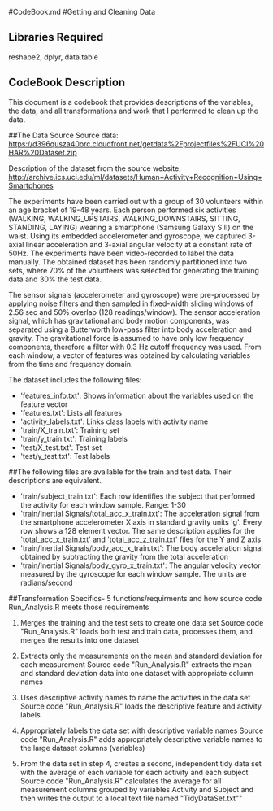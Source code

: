 #CodeBook.md
#Getting and Cleaning Data

## Libraries Required
reshape2, dplyr, data.table

## CodeBook Description
This document is a codebook that provides descriptions of the variables, the data, and all transformations and work that I performed to clean up the data.

##The Data Source
Source data: https://d396qusza40orc.cloudfront.net/getdata%2Fprojectfiles%2FUCI%20HAR%20Dataset.zip

Description of the dataset from the source website: http://archive.ics.uci.edu/ml/datasets/Human+Activity+Recognition+Using+Smartphones

The experiments have been carried out with a group of 30 volunteers within an age bracket of 19-48 years. Each person performed six activities (WALKING, WALKING_UPSTAIRS, WALKING_DOWNSTAIRS, SITTING, STANDING, LAYING) wearing a smartphone (Samsung Galaxy S II) on the waist. Using its embedded accelerometer and gyroscope, we captured 3-axial linear acceleration and 3-axial angular velocity at a constant rate of 50Hz. The experiments have been video-recorded to label the data manually. The obtained dataset has been randomly partitioned into two sets, where 70% of the volunteers was selected for generating the training data and 30% the test data.

The sensor signals (accelerometer and gyroscope) were pre-processed by applying noise filters and then sampled in fixed-width sliding windows of 2.56 sec and 50% overlap (128 readings/window). The sensor acceleration signal, which has gravitational and body motion components, was separated using a Butterworth low-pass filter into body acceleration and gravity. The gravitational force is assumed to have only low frequency components, therefore a filter with 0.3 Hz cutoff frequency was used. From each window, a vector of features was obtained by calculating variables from the time and frequency domain.

The dataset includes the following files:
- 'features_info.txt': Shows information about the variables used on the feature vector
- 'features.txt': Lists all features
- 'activity_labels.txt': Links class labels with activity name
- 'train/X_train.txt': Training set
- 'train/y_train.txt': Training labels
- 'test/X_test.txt': Test set
- 'test/y_test.txt': Test labels

##The following files are available for the train and test data. Their descriptions are equivalent.
- 'train/subject_train.txt': Each row identifies the subject that performed the activity for each window sample. Range: 1-30
- 'train/Inertial Signals/total_acc_x_train.txt': The acceleration signal from the smartphone accelerometer X axis in standard gravity units 'g'. Every row shows a 128 element vector. The same description applies for the 'total_acc_x_train.txt' and 'total_acc_z_train.txt' files for the Y and Z axis
- 'train/Inertial Signals/body_acc_x_train.txt': The body acceleration signal obtained by subtracting the gravity from the total acceleration
- 'train/Inertial Signals/body_gyro_x_train.txt': The angular velocity vector measured by the gyroscope for each window sample. The units are radians/second

##Transformation Specifics- 5 functions/requirments and how source code Run_Analysis.R meets those requirements 
1. Merges the training and the test sets to create one data set
Source code "Run_Analysis.R" loads both test and train data, processes them, and merges the results into one dataset

2. Extracts only the measurements on the mean and standard deviation for each measurement
Source code "Run_Analysis.R" extracts the mean and standard deviation data into one dataset with appropriate column names

3. Uses descriptive activity names to name the activities in the data set
Source code "Run_Analysis.R" loads the descriptive feature and activity labels

4. Appropriately labels the data set with descriptive variable names
Source code "Run_Analysis.R" adds appropriately descriptive variable names to the large dataset columns (variables)

5. From the data set in step 4, creates a second, independent tidy data set with the average of each variable for each activity and each subject
Source code "Run_Analysis.R" calculates the average for all measurement columns grouped by variables Activity and Subject and then writes the output to a local text file named "TidyDataSet.txt""
